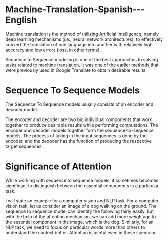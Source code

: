 # Machine-Translation-Spanish---English

Machine translation is the method of utilizing Artificial Intelligence, namely deep learning mechanisms (i.e., neural network architectures), to effectively convert the translation of one language into another with relatively high accuracy and low errors (loss, in other terms). 

Sequence to Sequence modeling is one of the best approaches to solving tasks related to machine translation. It was one of the earlier methods that were previously used in Google Translate to obtain desirable results.


# Sequence To Sequence Models
The Sequence To Sequence models usually consists of an encoder and decoder model. 

The encoder and decoder are two big individual components that work together to produce desirable results while performing computations. The encoder and decoder models together form the sequence-to-sequence models. The process of taking in the input sequences is done by the encoder, and the decoder has the function of producing the respective target sequences.

# Significance of Attention
While working with sequence to sequence models, it sometimes becomes significant to distinguish between the essential components in a particular task.

I will state an example for a computer vision and NLP task. For a computer vision task, let us consider an image of a dog walking on the ground. The sequence to sequence model can identify the following fairly easily. But with the help of the attention mechanism, we can add more weightage to the essential component in the image, which is the dog. Similarly, for an NLP task, we need to focus on particular words more than others to understand the context better. Attention is useful even in these scenarios.

